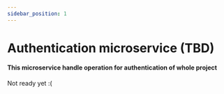 ```yaml
---
sidebar_position: 1
---
```


# Authentication microservice (TBD)
#### This microservice handle operation for authentication of whole project

Not ready yet :(

